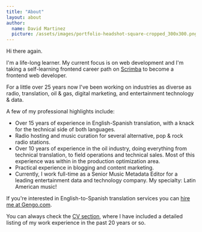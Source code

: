 ```yaml
---
title: "About"
layout: about
author:
  name: David Martinez
  picture: /assets/images/portfolio-headshot-square-cropped_300x300.png
---
```


Hi there again.

I'm a life-long learner. My current focus is on web development and I'm taking a self-learning frontend career path on [Scrimba](https://www.scrimba.com) to become a frontend web developer.

For a little over 25 years now I've been working on industries as diverse as radio, translation, oil & gas, digital marketing, and entertainment technology & data.

A few of my professional highlights include:

* Over 15 years of experience in English-Spanish translation, with a knack for the technical side of both languages.
* Radio hosting and music curation for several alternative, pop & rock radio stations.
* Over 10 years of experience in the oil industry, doing everything from technical translation, to field operations and technical sales. Most of this experience was within in the production optimization area.
* Practical experience in blogging and content marketing.
* Currently, I work full-time as a Senior Music Metadata Editor for a leading entertainment data and technology company. My specialty: Latin American music!

If you're interested in English-to-Spanish translation services you can [hire me at Gengo.com](https://gengo.com/hire/profile/117607).

You can always check the [CV section](cv.html), where I have included a detailed listing of my work experience in the past 20 years or so.
